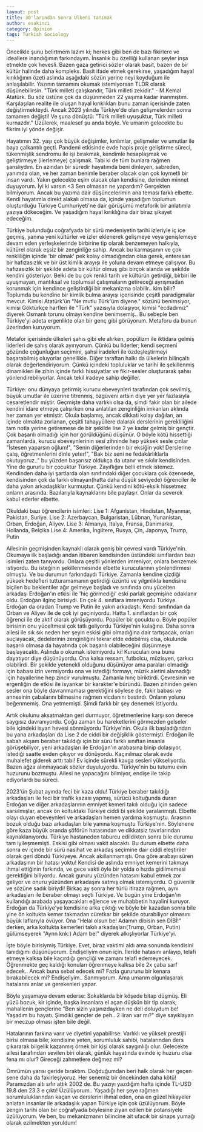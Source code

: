 ```yaml
---
layout: post
title: 30'larından Sonra Ülkeni Tanımak
author: esakinci
category: Opinion
tags: Turkish Sociology 
---
```


Öncelikle şunu belirtmem lazım ki; herkes gibi ben de bazı fikirlere ve ideallere inandığımın farkındayım. İnsanlık bu özelliği kullanan şeyler inşa etmekte çok hevesli. Bazen gaza getirici sözler olarak basit, bazen de bir kültür halinde daha kompleks. 
Basit ifade etmek gerekirse, yaşadığım hayal kırıklığının özeti aslında aşağıdaki sözün yerine neyi koyduğum ile anlaşılabilir. Yazının tamamını okumak istemiyorsan TLDR olarak düşünebilirsin.
"Türk milleti çalışkandır, Türk milleti zekidir." - M.Kemal Atatürk. 
Bu söz üstüne çok da düşünmeden 22 yaşıma kadar inanmıştım. Karşılaşılan realite ile oluşan hayal kırıklıkları bunu zaman içerisinde zaten değiştirmekteydi. Ancak 2023 yılında Türkiye'de olan gelişmelerden sonra tamamen değişti! Ve şuna dönüştü:
"Türk milleti uyuşuktur, Türk milleti kurnazdır." Üzülerek, maalesef şu anda böyle. Ve umarım gelecekte bu fikrim iyi yönde değişir.

Hayatımın 32. yaşı çok büyük değişimler, kırılımlar, gelişmeler ve umutlar ile baya çalkantılı geçti. Pandemi etkisinde evde hapis proje geliştirme süreci, tükenmişlik sendromu ile işi bırakmak, kendimle hesaplaşmak ve geliştirmeye (ilerlemeye) çalışmak. Tabi ki de tüm bunlara rağmen şanslıydım. En azından bir süredir hayatımda beni dinleyen, sabreden, yanımda olan, ve her zaman benimle beraber olacak olan çok kıymetli bir insan vardı. Yakın gelecekte eşim olacak olan kendisine, derinden minnet duyuyorum. İyi ki varsın <3 Sen olmasan ne yapardım? Gerçekten bilmiyorum. 
Ancak bu yazıma dair düşüncelerimin ana teması farklı elbette. Kendi hayatımla direkt alakalı olmasa da, içinde yaşadığım toplumun oluşturduğu Türkiye Cumhuriyeti'ne dair görüşümü metaforik bir anlatımla yazıya dökeceğim. Ve yaşadığım hayal kırıklığına dair biraz şikayet edeceğim.

Türkiye bulunduğu coğrafyada bir sürü medeniyetin tarihi izleriyle iç içe geçmiş, yanına yeni kültürler ve izler eklenerek gelişmeye veya genişlemeye devam eden yerleşkelerinde birbirine tip olarak benzemeyen halkıyla, kültürel olarak eşsiz bir zenginliğe sahip. Ancak bu karmaşanın ve çok renkliliğin içinde 'bir olmak' pek kolay olmadığından olsa gerek, enteresan bir hafızasızlık ve bir üst kimlik arayışı ile yoluna devam etmeye çalışıyor. Bu hafızasızlık bir şekilde adeta bir kültür olmuş gibi birçok alanda ve şekilde kendini gösteriyor. Belki de bu çok renkli tarih ve kültürün getirdiği, birbiri ile uyuşmayan, mantıksal ve toplumsal çatışmaların getireceği ayrışmadan korunmak için kendince geliştirdiği bir mekanizma olabilir.. kim bilir? 
Toplumda bu kendine bir kimlik bulma arayışı içerisinde çeşitli paradigmalar mevcut. Kimisi Atatürk'ün "Ne mutlu Türk'üm diyene." sözünü benimsiyor, kimisi Göktürkçe harfleri ile "Türk" yazısıyla dolaşıyor, kimisi "ecdadımız" diyerek Osmanlı torunu olmayı kendine benimsemiş.. Bu sebeple ben Türkiye'yi adeta ergenlikte olan bir genç gibi görüyorum. Metaforu da bunun üzerinden kuruyorum.

Metafor içerisinde ülkeleri şahıs gibi ele alırken, popülizm ile iktidara gelmiş liderleri de şahıs olarak ayırıyorum. Çünkü bu liderler; kendi seçmeni gözünde çoğunluğun seçimini, şahsi iradeleri ile özdeşleştirmeyi başarabilmiş oluyorlar genellikle.
Diğer taraftan halkı da ülkelerin bilinçaltı olarak değerlendiriyorum. Çünkü içindeki topluluklar ve tarihi ile şekillenmiş dinamikleri ile zihin içinde farklı hissiyatlar ve fikir-sesler oluşturarak şahsı yönlendirebiliyorlar. Ancak tekil iradeye sahip değiller.

Türkiye: onu dünyaya getirmiş kurucu ebeveynleri tarafından çok sevilmiş, büyük umutlar ile üzerine titrenmiş, özgüveni artsın diye yer yer fazlasıyla cesaretlendir miştir. Geçmişte daha varlıklı olsa da, şimdi fakir olan bir ailede kendini idare etmeye çalışırken ona anlatılan zenginliğin imkanları aklında her zaman yer etmiştir. Okula başlamış, ancak dikkati kolay dağılan, an içinde olmakta zorlanan, çeşitli tahayyüllere dalarak derslerinin gerekliliğini tam notla yerine getiremese de bir şekilde lise 2 ye kadar gelmiş bir gençtir. Çok başarılı olmadığı için hor görüldüğünü düşünür. O böyle kötü hissettiği zamanlarda, kurucu ebeveynlerinin sesi zihninde hep yüksek sesle çınlar "İstesen yaparsın oğlum!", "Senin diğerlerinden bir eksiğin yok! Derslerine çalış, öğretmenlerini dinle yeter!", "Bak biz seni ne fedakârlıklarla okutuyoruz.." bu yüzden başarısız oldukça da utanır ve sıkılır kendisinden. 
Yine de gururlu bir çocuktur Türkiye. Zayıflığını belli etmek istemez. Kendinden daha iyi şartlarda olan sınıfındaki diğer çocuklara çok özensede, kendisinden çok da farklı olmayan(hatta daha düşük seviyede) öğrenciler ile daha yakın arkadaşlıklar kurmuştur. Çünkü kendini kötü-eksik hissetmez onların arasında. Bazılarıyla kaynaklarını bile paylaşır. Onlar da severek kabul ederler elbette.

Okuldaki bazı öğrencilerin isimleri:
Lise 1: Afganistan, Hindistan, Myanmar, Pakistan, Suriye.
Lise 2: Azerbaycan, Bulgaristan, Lübnan, Yunanistan, Orban, Erdoğan, Aliyev. 
Lise 3: Almanya, İtalya, Fransa, Danimarka, Hollanda, Belçika
Lise 4: Amerika, İngiltere, Rusya, Çin, Japonya, Trump, Putin

Ailesinin geçmişinden kaynaklı olarak geniş bir çevresi vardı Türkiye'nin. Okumaya ilk başladığı andan itibaren kendisinden üstündeki sınıflardan bazı isimleri zaten tanıyordu. Onlara çeşitli yönlerden imreniyor, onlara benzemek istiyordu. Bu isteğinin şekillenmesinde elbette kurucularının yönlendirmesi olmuştu. Ve bu durumun farkındaydı Türkiye. Zamanla kendine çizdiği yüksek hedefleri tutturamamanın getirdiği üzüntü ve yılgınlıkla kendisine biçilen bu beklentiler ağır gelmeye başladı ve sınıfında onu yücelten arkadaşı Erdoğan'ın etkisi ile 'hiç görmediği' eski parlak geçmişine odaklanır oldu. Erdoğan ilginç birisiydi. En çok 4. sınıflara imreniyordu Türkiye. Erdoğan da oradan Trump ve Putin ile yakın arkadaştı. Kendi sınıfından da Orban ve Aliyev ile de çok iyi geçiniyordu. Hatta 1. sınıflardan bir çok öğrenci ile de aktif olarak görüşüyordu. Popüler bir çocuktu o. Böyle popüler birisinin onu yüceltmesi çok tatlı geliyordu Türkiye'nin kulağına. 
Daha sonra ailesi ile sık sık neden her şeyin eskisi gibi olmadığına dair tartışacak, onları suçlayacak, dedelerinin zenginliğini tekrar elde edebilmiş olsa, okulunda başarılı olmasa da hayatında çok başarılı olabileceğini düşünmeye başlayacaktı. Aslında o okumak istemiyordu ki! Kurucuları ona bunu dayatıyor diye düşünüyordu. Ona kalsa ressam, futbolcu, müzisyen, şarkıcı olabilirdi. Bir şekilde yetenekli olduğunu düşünüyor ama paraları olmadığı için babası izin vermiyordu ona ve istediği formayı, müzik aletini alamadığı için hayallerine hep zincir vurulmuştu. Zamanla hınç biriktirdi. Çevresinin ve ergenliğin de etkisi ile isyankar bir karakter'e büründü. Bazen zihinden gelen sesler ona böyle davranmaması gerektiğini söylese de, fakir babası ve annesinin çabalarını bilmesine rağmen vicdanını bastırdı. Onların yolunu beğenmemiş. Ona yetmemişti. Şimdi farklı bir şey denemek istiyordu.

Artık okulunu aksatmaktan geri durmuyor, öğretmenlerine karşı son derece saygısız davranıyordu. Çoğu zaman bu hareketlerini görmezden gelseler bile içindeki isyan hevesi sönmüyordu Türkiye'nin. Okula ilk başladığından bu yana arkadaşları da Lise 2 de ciddi bir değişiklik göstermişti. Erdoğan ile sabah akşam beraber takıldığı için bir sürü farklı sınıftan insanla görüşebiliyor, yeni arkadaşları ile Erdoğan'ın arabasına binip dolaşıyor, istediği saatte evden çıkıyor ve dönüyordu. Kaçınılmaz olarak evde muhalefet giderek arttı tabi! Ev içinde sürekli kavga sesleri yükseliyordu. Bazen ağza alınmayacak sözler duyuluyordu. Türkiye'nin bu tutumu evin huzurunu bozmuştu. Ailesi ne yapacağını bilmiyor, endişe ile takip ediyorlardı bu süreci. 

2023'ün Şubat ayında feci bir kaza oldu! Türkiye beraber takıldığı arkadaşları ile feci bir trafik kazası yapmış, sürücü koltuğunda duran Erdoğan ve diğer arkadaşlarının emniyet kemeri takılı olduğu için sadece sarsılmışlar, ancak ön koltuktaki Türkiye ciddi bi şekilde yaralanmıştı. Elbette olayı duyan ebeveynleri ve arkadaşları hemen yardıma koşmuştu. Arasının bozuk olduğu bazı arkadaşları bile yanına koşmuştu Türkiye'nin. Söylenene göre kaza büyük oranda şöförün hatasından ve dikkatsiz tavırlarından kaynaklanıyordu. Türkiye hastaneden taburcu edildikten sonra bile durumu tam iyileşmemişti. Eskisi gibi olması vakit alacaktı. Bu durum elbette daha sonra ev içinde bir sürü nasihat ve arkadaş seçimine dair ciddi eleştiriler olarak geri döndü Türkiyeye. Ancak akıllanmamıştı. Ona göre arabayı süren arkadaşının bir hatası yoktu! Kendisi de aslında emniyet kemerini takmayı ihmal ettiğinin farkında, ve gece vakti öyle bir yolda o hızda gidilmemesi gerektiğini biliyordu. Ancak gururu yüzünden hatasını kabul etmek zor geliyor ve onuru yüzünden arkadaşını satmış olmak istemiyordu. O güvenilir ve sözüne sadık biriydi! Birkaç ay sonra her türlü itiraza rağmen, aynı arkadaşları ile beraber olmayı seçti Türkiye. Ve bugün yine Erdoğan'ın kullandığı arabada yaşayacakları eğlence ve muhabbetin hayalini kuruyor. Erdoğan da Türkiye'ye kendisine arka çıktığı ve böyle bir kazadan sonra bile yine ön koltukta kemer takmadan cüretkar bir şekilde oturabiliyor olmasını büyük laflarıyla övüyor. Ona "Helal olsun be! Adamın dibisin sen DİBİ!" derken, arka koltukta kemerleri takılı arkadaşları(Trump, Orban, Putin) gülümseyerek "Aynn knk:) Adam be!" diyerek alkışlıyorlar Türkiye'yi.

İşte böyle birisiymiş Türkiye. Evet, biraz vaktimi aldı ama sonunda kendisini tanıdığımı düşünüyorum. Endişeliyim onun için. İleride hatasını anlayıp, telafi etmeye kalksa bile kaçırdığı gençliği ve zamanı telafi edemeyecek. Öğrenmekte geç kaldığı konuları öğrenmeye kalksa bile 2x çaba sarf edecek.. Ancak buna sebat edecek mi? Fazla gururunu bir kenara bırakabilecek mi? Endişeliyim.. Sanmıyorum. Ama umarım olgunlaşarak hatalarını anlar ve gerekenleri yapar. 

Böyle yaşamaya devam ederse: Sokaklarda bir köşede bitap düşmüş. Eli yüzü bozuk, kir içinde, başka insanlara el açan düşkün bir tip olarak; mahallenin gençlerine "Ben sizin yaşınızdayken ne deli doluydum be! Yaşadım bu hayatı. Şimdiki gençler de peh.. 2 liran var mı?" diye sayıklayan bir meczup olması işten bile değil.

Hatalarının farkına varır ve diyetini yapabilirse: Varlıklı ve yüksek prestijli birisi olmasa bile; kendisine yeten, sorumluluk sahibi, hatalarından ders çıkararak bilgelik kazanmış örnek bir kişi olarak saygınlığı olur. Gelecekte ailesi tarafından sevilen biri olarak, günlük hayatında evinde iç huzuru olsa fena mı olur? Gireceği zahmetlere değmez mi?

Ömrümün yarısı geride bıraktım. Doğduğumdan beri halk olarak her geçen sene daha da fakirleşiyoruz. Her senemiz bir öncekinden daha kötü! Paramızdan altı sıfır attık 2002 de. Bu yazıyı yazdığım hafta içinde TL-USD 19.8 den 23.3 e çıktı! 
Üzülüyorum.. Yaşadığı her şeye rağmen sorumluluklarından kaçan ve derslerini ihmal eden, ona en güzel hikayeler anlatan insanlar ile arkadaşlık yapan Türkiye için çok üzülüyorum. Böyle zengin tarihi olan bir coğrafyada böylesine ziyan edilen bir potansiyele üzülüyorum. Ve ben, bu mekanizmanın bilincine ait ufacık bir sinaps yumağı olarak ezilmekten yoruldum!

